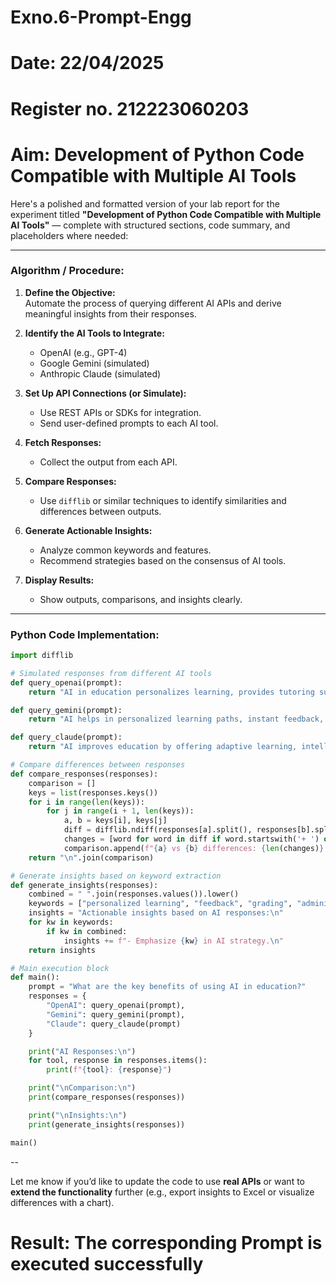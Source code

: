 # Exno.6-Prompt-Engg
# Date: 22/04/2025
# Register no. 212223060203
# Aim: Development of Python Code Compatible with Multiple AI Tools
Here's a polished and formatted version of your lab report for the experiment titled **"Development of Python Code Compatible with Multiple AI Tools"** — complete with structured sections, code summary, and placeholders where needed:

---

### **Algorithm / Procedure:**

1. **Define the Objective:**  
   Automate the process of querying different AI APIs and derive meaningful insights from their responses.

2. **Identify the AI Tools to Integrate:**  
   - OpenAI (e.g., GPT-4)
   - Google Gemini (simulated)
   - Anthropic Claude (simulated)

3. **Set Up API Connections (or Simulate):**  
   - Use REST APIs or SDKs for integration.
   - Send user-defined prompts to each AI tool.

4. **Fetch Responses:**  
   - Collect the output from each API.

5. **Compare Responses:**  
   - Use `difflib` or similar techniques to identify similarities and differences between outputs.

6. **Generate Actionable Insights:**  
   - Analyze common keywords and features.
   - Recommend strategies based on the consensus of AI tools.

7. **Display Results:**  
   - Show outputs, comparisons, and insights clearly.

---

### **Python Code Implementation:**  

```python
import difflib

# Simulated responses from different AI tools
def query_openai(prompt):
    return "AI in education personalizes learning, provides tutoring support, and automates grading."

def query_gemini(prompt):
    return "AI helps in personalized learning paths, instant feedback, and reduces the burden on educators."

def query_claude(prompt):
    return "AI improves education by offering adaptive learning, intelligent tutoring, and easing administrative tasks."

# Compare differences between responses
def compare_responses(responses):
    comparison = []
    keys = list(responses.keys())
    for i in range(len(keys)):
        for j in range(i + 1, len(keys)):
            a, b = keys[i], keys[j]
            diff = difflib.ndiff(responses[a].split(), responses[b].split())
            changes = [word for word in diff if word.startswith('+ ') or word.startswith('- ')]
            comparison.append(f"{a} vs {b} differences: {len(changes)} terms differ.")
    return "\n".join(comparison)

# Generate insights based on keyword extraction
def generate_insights(responses):
    combined = " ".join(responses.values()).lower()
    keywords = ["personalized learning", "feedback", "grading", "administrative", "tutoring"]
    insights = "Actionable insights based on AI responses:\n"
    for kw in keywords:
        if kw in combined:
            insights += f"- Emphasize {kw} in AI strategy.\n"
    return insights

# Main execution block
def main():
    prompt = "What are the key benefits of using AI in education?"
    responses = {
        "OpenAI": query_openai(prompt),
        "Gemini": query_gemini(prompt),
        "Claude": query_claude(prompt)
    }

    print("AI Responses:\n")
    for tool, response in responses.items():
        print(f"{tool}: {response}")

    print("\nComparison:\n")
    print(compare_responses(responses))

    print("\nInsights:\n")
    print(generate_insights(responses))

main()
```
--

Let me know if you’d like to update the code to use **real APIs** or want to **extend the functionality** further (e.g., export insights to Excel or visualize differences with a chart).
# Result: The corresponding Prompt is executed successfully
